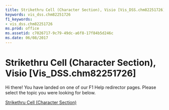 ```yaml
---
title: Strikethru Cell (Character Section), Visio [Vis_DSS.chm82251726]
keywords: vis_dss.chm82251726
f1_keywords:
- vis_dss.chm82251726
ms.prod: office
ms.assetid: c7026717-9c79-49dc-a6f8-17f84b5d246c
ms.date: 06/08/2017
---
```



# Strikethru Cell (Character Section), Visio [Vis_DSS.chm82251726]

Hi there! You have landed on one of our F1 Help redirector pages. Please select the topic you were looking for below.

[Strikethru Cell (Character Section)](http://msdn.microsoft.com/library/b03b4415-0b1a-eb03-2b5e-373b39a0f07a%28Office.15%29.aspx)

